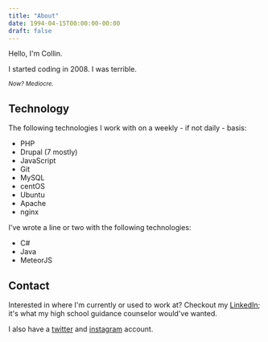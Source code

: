 ```yaml
---
title: "About"
date: 1994-04-15T00:00:00-00:00
draft: false
---
```


Hello, I'm Collin.

I started coding in 2008. I was terrible.

<small>_Now? Mediocre._</small>

## Technology

The following technologies I work with on a weekly - if not daily - basis:

- PHP
- Drupal (7 mostly)
- JavaScript
- Git
- MySQL
- centOS
- Ubuntu
- Apache
- nginx

I've wrote a line or two with the following technologies:

- C#
- Java
- MeteorJS

## Contact

Interested in where I'm currently or used to work at? Checkout my [LinkedIn](https://www.linkedin.com/in/collinhaines); it's what my high school guidance counselor would've wanted.

I also have a [twitter](https://twitter.com/collinhaines) and [instagram](https://instagram.com/collinhaines) account.
